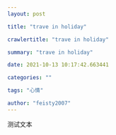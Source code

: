---
layout: post
title: "trave in holiday"
crawlertitle: "trave in holiday"
summary: "trave in holiday"
date: 2021-10-13 10:17:42.663441
categories: ""
tags: "心情"
author: "feisty2007"
---测试文本
